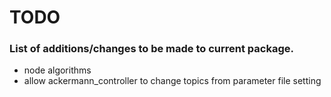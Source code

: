 # TODO
### List of additions/changes to be made to current package. 
- node algorithms
- allow ackermann_controller to change topics from parameter file setting
